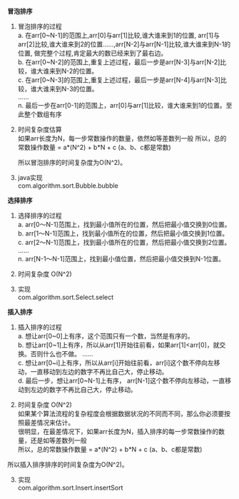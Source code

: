 **冒泡排序**  
1) 冒泡排序的过程  
a. 在arr[0~N-1]的范围上,arr[0]与arr[1]比较,谁大谁来到1的位置,
   arr[1]与arr[2]比较,谁大谁来到2的位置......,arr[N-2]与arr[N-1]比较,谁大谁来到N-1的位置,
   做完整个过程,肯定最大的数已经来到了最右边。  
b. 在arr[0~N-2]的范围上,重复上述过程，最后一步是arr[N-3]与arr[N-2]比较，谁大谁来到N-2的位置。     
c. 在arr[0~N-3]的范围上,重复上述过程，最后一步是arr[N-4]与arr[N-3]比较，谁大谁来到N-3的位置。  
    ......  
n. 最后一步在arr[0-1]的范围上，arr[0]与arr[1]比较，谁大谁来到1的位置。至此整个数组有序    
   

2) 时间复杂度估算  
   如果arr长度为N，每一步常数操作的数量，依然如等差数列一般 所以，总的常数操作数量 = a*(N^2) + b*N + c (a、b、c都是常数)
   
    所以冒泡排序的时间复杂度为O(N^2)。
   

3) java实现  
   com.algorithm.sort.Bubble.bubble

**选择排序**  
1) 选择排序的过程   
   a. arr[0～N-1]范围上，找到最小值所在的位置，然后把最小值交换到0位置。  
   b. arr[1～N-1]范围上，找到最小值所在的位置，然后把最小值交换到1位置。  
   c. arr[2～N-1]范围上，找到最小值所在的位置，然后把最小值交换到2位置。  
   ......  
   n. arr[N-1～N-1]范围上，找到最小值位置，然后把最小值交换到N-1位置。 
   

2) 时间复杂度 O(N^2)


3) 实现  
   com.algorithm.sort.Select.select

**插入排序**
1) 插入排序的过程   
   a. 想让arr[0~0]上有序，这个范围只有一个数，当然是有序的。  
   b. 想让arr[0~1]上有序，所以从arr[1]开始往前看，如果arr[1]<arr[0]，就交换。否则什么也不做。
   ......   
   c. 想让arr[0~i]上有序，所以从arr[i]开始往前看，arr[i]这个数不停向左移动，一直移动到左边的数字不再比自己大，停止移动。  
   d. 最后一步，想让arr[0~N-1]上有序， arr[N-1]这个数不停向左移动，一直移动到左边的数字不再比自己大，停止移动。



2) 时间复杂度 O(N^2)  
   如果某个算法流程的复杂程度会根据数据状况的不同而不同，那么你必须要按照最差情况来估计。  
   很明显，在最差情况下，如果arr长度为N，插入排序的每一步常数操作的数量，还是如等差数列一般   
   所以，总的常数操作数量 = a*(N^2) + b*N + c (a、b、c都是常数)  

所以插入排序排序的时间复杂度为O(N^2)。


3) 实现  
   com.algorithm.sort.Insert.insertSort